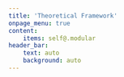 ```yaml
---
title: 'Theoretical Framework'
onpage_menu: true
content:
    items: self@.modular
header_bar:
    text: auto
    background: auto
---
```


